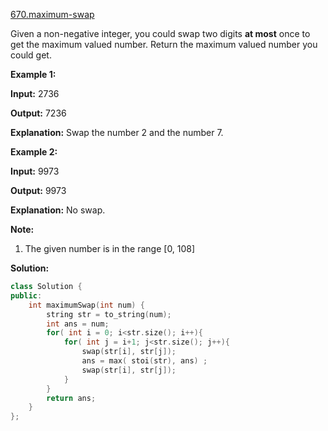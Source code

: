 [670.maximum-swap](https://leetcode.com/problems/maximum-swap/)  

Given a non-negative integer, you could swap two digits **at most** once to get the maximum valued number. Return the maximum valued number you could get.

**Example 1:**  

  
**Input:** 2736
  
**Output:** 7236
  
**Explanation:** Swap the number 2 and the number 7.
  

**Example 2:**  

  
**Input:** 9973
  
**Output:** 9973
  
**Explanation:** No swap.
  

**Note:**  

1.  The given number is in the range \[0, 108\]  



**Solution:**  

```cpp
class Solution {
public:
    int maximumSwap(int num) {
        string str = to_string(num);
        int ans = num;
        for( int i = 0; i<str.size(); i++){
            for( int j = i+1; j<str.size(); j++){
                swap(str[i], str[j]);
                ans = max( stoi(str), ans) ;
                swap(str[i], str[j]);
            }
        }
        return ans;
    }
};
```
      